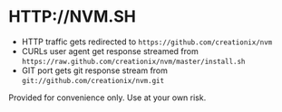 # HTTP://NVM.SH

* HTTP traffic gets redirected to `https://github.com/creationix/nvm`
* CURLs user agent get response streamed from `https://raw.github.com/creationix/nvm/master/install.sh`
* GIT port gets git response stream from `git://github.com/creationix/nvm.git`

Provided for convenience only. Use at your own risk.


